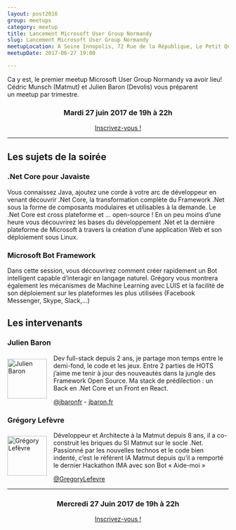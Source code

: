 ```yaml
---
layout: post2016
group: meetups
category: meetup
title: Lancement Microsoft User Group Normandy
slug: Lancement Microsoft User Group Normandy
meetupLocation: A Seine Innopolis, 72 Rue de la République, Le Petit Quevilly
meetupDate: 2017-06-27 19:00

---
```


Ca y est, le premier meetup Microsoft User Group Normandy va avoir lieu! Cédric Munsch (Matmut) et Julien Baron (Devolis) vous préparent un meetup par trimestre.

<div style="text-align: center;">
  <h3>Mardi 27 juin 2017 de 19h à 22h</h3>
  <p>
    <a class="button" target="_blank" href="http://meetu.ps/3bcx81">
      Inscrivez-vous !
    </a>
  </p>
</div>

----

## Les sujets de la soirée


### .Net Core pour Javaiste

Vous connaissez Java, ajoutez une corde à votre arc de développeur en venant découvrir .Net Core, la transformation complète du Framework .Net sous la forme de composants modulaires et utilisables à la demande. Le .Net Core est cross plateforme et … open-source ! En un peu moins d’une heure vous découvrirez les bases du développement .Net et la dernière plateforme de Microsoft à travers la création d’une application Web et son déploiement sous Linux.

### Microsoft Bot Framework

Dans cette session, vous découvrirez comment créer rapidement un Bot intelligent capable d’interagir en langage naturel. Grégory vous montrera également les mécanismes de Machine Learning avec LUIS et la facilité de son déploiement sur les plateformes les plus utilisées (Facebook Messenger, Skype, Slack,…)



## Les intervenants

### Julien Baron

<img src="../../assets/img/2017/jbaron.png" alt="Julien  Baron" width="90" style="float: left; margin: 10px 15px 0px 0px;"/>

<p style="overflow: auto;">Dev full-stack depuis 2 ans, je partage mon temps entre le demi-fond, le code et les jeux. Entre 2 parties de HOTS j’aime me tenir à jour des nouveautés dans la jungle des Framework Open Source. Ma stack de prédilection : un Back en .Net Core et un Front en React.</p>
<a href="https://twitter.com/jbaronfr">@jbaronfr</a> - <a href="https://www.jbaron.fr">jbaron.fr</a>

### Grégory Lefèvre


<img src="../../assets/img/2017/glefevre.png" alt="Grégory Lefèvre" width="90" style="float: left; margin: 10px 15px 0px 0px;"/>

<p style="overflow: auto;">Développeur et Architecte à la Matmut depuis 8 ans, il a co-construit les briques du SI Matmut sur le socle .Net. Passionné par les nouvelles technos et le code bien indenté, c’est le référent IA Matmut depuis qu’il a remporté le dernier Hackathon IMA avec son Bot « Aide-moi »</p>
<a href="https://twitter.com/GregoryLefevre">@GregoryLefevre</a>

----

<div style="text-align: center;">
  <h3>Mercredi 27 Juin 2017 de 19h à 22h</h3>
  <p>
    <a class="button" target="_blank"
    href="http://meetu.ps/3bcx81">
      Inscrivez-vous !
    </a>
  </p>
</div>
